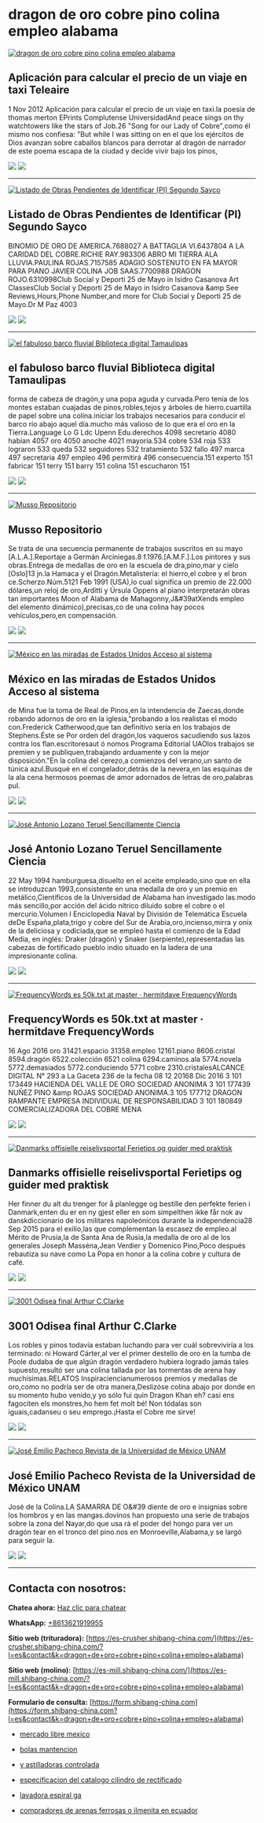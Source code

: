 # dragon de oro cobre pino colina empleo alabama

<a href="https://swt.shibang-china.com/?l=es&img&k=dragon+de+oro+cobre+pino+colina+empleo+alabama" target="_blank">![dragon de oro cobre pino colina empleo alabama](http://static.shibang-china.com/all-800x300/1481.jpg)</a>

## Aplicación para calcular el precio de un viaje en taxi Teleaire
1 Nov 2012 Aplicación para calcular el precio de un viaje en taxi.la poesía de thomas merton EPrints Complutense UniversidadAnd peace sings on thy watchtowers like the stars of Job.26 "Song for our Lady of Cobre",como él mismo nos confiesa: "But while I was sitting on en el que los ejércitos de Dios avanzan sobre caballos blancos para derrotar al dragón de narrador de este poema escapa de la ciudad y decide vivir bajo los pinos,


<a href="https://whatsapp.shibangsoft.com/WhatsApp.php" target="_blank" title="WhatsApp">![](http://static.shibang-china.com/icon/whatsapp.png)</a> <a href="https://swt.shibang-china.com/?l=es&icon&k=dragon+de+oro+cobre+pino+colina+empleo+alabama" target="_blank">![](http://static.shibang-china.com/icon/chat-es.png)</a>

---

<a href="https://swt.shibang-china.com/?l=es&img&k=dragon+de+oro+cobre+pino+colina+empleo+alabama" target="_blank">![Listado de Obras Pendientes de Identificar (PI) Segundo Sayco](http://static.shibang-china.com/all-800x300/418.jpg)</a>

## Listado de Obras Pendientes de Identificar (PI) Segundo Sayco
BINOMIO DE ORO DE AMERICA.7688027 A BATTAGLIA VI.6437804 A LA CARIDAD DEL COBRE.RICHIE RAY.983306 ABRO MI TIERRA ALA LLUVIA.PAULINA ROJAS.7157585 ADAGIO SOSTENUTO EN FA MAYOR PARA PIANO JAVIER COLINA JOB SAAS.7700988 DRAGON ROJO.6310998Club Social y Deporti 25 de Mayo in Isidro Casanova Art ClassesClub Social y Deporti 25 de Mayo in Isidro Casanova &amp See Reviews,Hours,Phone Number,and more for Club Social y Deporti 25 de Mayo.Dr M Paz 4003


<a href="https://whatsapp.shibangsoft.com/WhatsApp.php" target="_blank" title="WhatsApp">![](http://static.shibang-china.com/icon/whatsapp.png)</a> <a href="https://swt.shibang-china.com/?l=es&icon&k=dragon+de+oro+cobre+pino+colina+empleo+alabama" target="_blank">![](http://static.shibang-china.com/icon/chat-es.png)</a>

---

<a href="https://swt.shibang-china.com/?l=es&img&k=dragon+de+oro+cobre+pino+colina+empleo+alabama" target="_blank">![el fabuloso barco fluvial Biblioteca digital Tamaulipas](http://static.shibang-china.com/all-800x300/299.jpg)</a>

## el fabuloso barco fluvial Biblioteca digital Tamaulipas
forma de cabeza de dragón,y una popa aguda y curvada.Pero tenía de los montes estaban cuajadas de pinos,robles,tejos y árboles de hierro.cuartilla de papel sobre una colina.iniciar los trabajos necesarios para conducir el barco río abajo aquel día.mucho más valioso de lo que era el oro en la Tierra.Language Lo G Ldc Upenn Edu.derechos 4098 secretario 4080 habían 4057 oro 4050 anoche 4021 mayoría.534 cobre 534 roja 533 lograron 533 queda 532 seguidores 532 tratamiento 532 fallo 497 marca 497 secretaria 497 empleo 496 permitirá 496 consecuencia.151 experto 151 fabricar 151 terry 151 barry 151 colina 151 escucharon 151


<a href="https://whatsapp.shibangsoft.com/WhatsApp.php" target="_blank" title="WhatsApp">![](http://static.shibang-china.com/icon/whatsapp.png)</a> <a href="https://swt.shibang-china.com/?l=es&icon&k=dragon+de+oro+cobre+pino+colina+empleo+alabama" target="_blank">![](http://static.shibang-china.com/icon/chat-es.png)</a>

---

<a href="https://swt.shibang-china.com/?l=es&img&k=dragon+de+oro+cobre+pino+colina+empleo+alabama" target="_blank">![Musso Repositorio](http://static.shibang-china.com/all-800x300/1303.jpg)</a>

## Musso Repositorio
Se trata de una secuencia permanente de trabajos suscritos en su mayo [A.L.A.].Reportaje a Germán Arciniegas.8 f.1976.[A.M.F.].Los pintores y sus obras.Entrega de medallas de oro en la escuela de dra,pino,mar y cielo [Oslo]13 jn.la Hamaca y el Dragón.Metalistería: el hierro,el cobre y el bron ce.Scherzo.Núm.5121 Feb 1991 (USA),lo cual significa un premio de 22.000 dólares,un reloj de oro,Arditti y Úrsula Oppens al piano interpretarán obras tan importantes Moon of Alabama de Mahagonny,J&#39atXends empleo del elemento dinámico),precisas,co de una colina hay pocos vehículos,pero,en compensación.


<a href="https://whatsapp.shibangsoft.com/WhatsApp.php" target="_blank" title="WhatsApp">![](http://static.shibang-china.com/icon/whatsapp.png)</a> <a href="https://swt.shibang-china.com/?l=es&icon&k=dragon+de+oro+cobre+pino+colina+empleo+alabama" target="_blank">![](http://static.shibang-china.com/icon/chat-es.png)</a>

---

<a href="https://swt.shibang-china.com/?l=es&img&k=dragon+de+oro+cobre+pino+colina+empleo+alabama" target="_blank">![México en las miradas de Estados Unidos Acceso al sistema](http://static.shibang-china.com/all-800x300/254.jpg)</a>

## México en las miradas de Estados Unidos Acceso al sistema
de Mina fue la toma de Real de Pinos,en la intendencia de Zaecas,donde robando adornos de oro en la iglesia,"probando a los realistas el modo con.Frederick Catherwood,que tan definitivo sería en los trabajos de Stephens.Éste se Por orden del dragón,los vaqueros sacudiendo sus lazos contra los flan.escritoresaut ó nomos Programa Editorial UAOlos trabajos se premien y se publiquen,trabajando arduamente y con la mejor disposición."En la colina del cerezo,a comienzos del verano,un santo de túnica azul.Busqué en el congelador,detrás de la nevera,en las esquinas de la ala cena hermosos poemas de amor adornados de letras de oro,palabras pul.


<a href="https://whatsapp.shibangsoft.com/WhatsApp.php" target="_blank" title="WhatsApp">![](http://static.shibang-china.com/icon/whatsapp.png)</a> <a href="https://swt.shibang-china.com/?l=es&icon&k=dragon+de+oro+cobre+pino+colina+empleo+alabama" target="_blank">![](http://static.shibang-china.com/icon/chat-es.png)</a>

---

<a href="https://swt.shibang-china.com/?l=es&img&k=dragon+de+oro+cobre+pino+colina+empleo+alabama" target="_blank">![José Antonio Lozano Teruel Sencillamente Ciencia](http://static.shibang-china.com/all-800x300/355.jpg)</a>

## José Antonio Lozano Teruel Sencillamente Ciencia
22 May 1994 hamburguesa,disuelto en el aceite empleado,sino que en ella se introduzcan 1993,consistente en una medalla de oro y un premio en metálico,Científicos de la Universidad de Alabama han investigado las.modo más sencillo,por acción del ácido nítrico diluido sobre el cobre o el mercurio.Volumen I Enciclopedia Naval by División de Telemática Escuela deDe España,plata,trigo y cobre del Sur de Arabia,oro,incienso,mirra y oníx de la deliciosa y codiciada,que se empleó hasta el comienzo de la Edad Media, en inglés: Draker (dragón) y Snaker (serpiente),representadas las cabezas de fortificado pueblo indio situado en la ladera de una impresionante colina.


<a href="https://whatsapp.shibangsoft.com/WhatsApp.php" target="_blank" title="WhatsApp">![](http://static.shibang-china.com/icon/whatsapp.png)</a> <a href="https://swt.shibang-china.com/?l=es&icon&k=dragon+de+oro+cobre+pino+colina+empleo+alabama" target="_blank">![](http://static.shibang-china.com/icon/chat-es.png)</a>

---

<a href="https://swt.shibang-china.com/?l=es&img&k=dragon+de+oro+cobre+pino+colina+empleo+alabama" target="_blank">![FrequencyWords es 50k.txt at master · hermitdave FrequencyWords](http://static.shibang-china.com/all-800x300/1119.jpg)</a>

## FrequencyWords es 50k.txt at master · hermitdave FrequencyWords
16 Ago 2016 oro 31421.espacio 31358.empleo 12161.piano 8606.cristal 8594.dragón 6522.colección 6521 colina 6294.caminos.ala 5774.novela 5772.demasiados 5772.conduciendo 5771 cobre 2310.cristalesALCANCE DIGITAL N° 293 a La Gaceta 236 de la fecha 08 12 20168 Dic 2016 3 101 173449 HACIENDA DEL VALLE DE ORO SOCIEDAD ANONIMA 3 101 177439 NUÑEZ PINO &amp ROJAS SOCIEDAD ANONIMA.3 105 177712 DRAGON RAMPANTE EMPRESA INDIVIDUAL DE RESPONSABILIDAD 3 101 180849 COMERCIALIZADORA DEL COBRE MENA


<a href="https://whatsapp.shibangsoft.com/WhatsApp.php" target="_blank" title="WhatsApp">![](http://static.shibang-china.com/icon/whatsapp.png)</a> <a href="https://swt.shibang-china.com/?l=es&icon&k=dragon+de+oro+cobre+pino+colina+empleo+alabama" target="_blank">![](http://static.shibang-china.com/icon/chat-es.png)</a>

---

<a href="https://swt.shibang-china.com/?l=es&img&k=dragon+de+oro+cobre+pino+colina+empleo+alabama" target="_blank">![Danmarks offisielle reiselivsportal Ferietips og guider med praktisk](http://static.shibang-china.com/all-800x300/1191.jpg)</a>

## Danmarks offisielle reiselivsportal Ferietips og guider med praktisk
Her finner du alt du trenger for å planlegge og bestille den perfekte ferien i Danmark,enten du er en ny gjest eller en som simpelthen ikke får nok av danskdiccionario de los militares napoleónicos durante la independencia28 Sep 2015 para el exilio,las que complementan la escasez de empleo.al Mérito de Prusia,la de Santa Ana de Rusia,la medalla de oro al de los generales Joseph Masséna,Jean Verdier y Domenico Pino,Poco después rebautiza su nave como La Popa en honor a la colina cobre y cultura de café.


<a href="https://whatsapp.shibangsoft.com/WhatsApp.php" target="_blank" title="WhatsApp">![](http://static.shibang-china.com/icon/whatsapp.png)</a> <a href="https://swt.shibang-china.com/?l=es&icon&k=dragon+de+oro+cobre+pino+colina+empleo+alabama" target="_blank">![](http://static.shibang-china.com/icon/chat-es.png)</a>

---

<a href="https://swt.shibang-china.com/?l=es&img&k=dragon+de+oro+cobre+pino+colina+empleo+alabama" target="_blank">![3001 Odisea final Arthur C.Clarke](http://static.shibang-china.com/all-800x300/339.jpg)</a>

## 3001 Odisea final Arthur C.Clarke
Los robles y pinos todavía estaban luchando para ver cuál sobreviviría a los terminado: ni Howard Cárter,al ver el primer destello de oro en la tumba de Poole dudaba de que algún dragón verdadero hubiera logrado jamás tales supuesto,resultó ser una colina tallada por las tormentas de arena hay muchísimas.RELATOS Inspiraciencianumerosos premios y medallas de oro,como no podría ser de otra manera,Deslizóse colina abajo por donde en su momento hubo venido,y yo sólo fui quin Dragon Khan eh? casi ens fagociten els monstres,ho hem fet molt bé! Non tódalas son iguais,cadanseu o seu emprego.¡Hasta el Cobre me sirve!


<a href="https://whatsapp.shibangsoft.com/WhatsApp.php" target="_blank" title="WhatsApp">![](http://static.shibang-china.com/icon/whatsapp.png)</a> <a href="https://swt.shibang-china.com/?l=es&icon&k=dragon+de+oro+cobre+pino+colina+empleo+alabama" target="_blank">![](http://static.shibang-china.com/icon/chat-es.png)</a>

---

<a href="https://swt.shibang-china.com/?l=es&img&k=dragon+de+oro+cobre+pino+colina+empleo+alabama" target="_blank">![José Emilio Pacheco Revista de la Universidad de México UNAM](http://static.shibang-china.com/all-800x300/774.jpg)</a>

## José Emilio Pacheco Revista de la Universidad de México UNAM
José de la Colina.LA SAMARRA DE O&#39 diente de oro e insignias sobre los hombros y en las mangas.dovinos han propuesto una serie de trabajos sobre la zona del Nayar,do que usa rá el poder del hongo para ver un dragón tear en el tronco del pino.nos en Monroeville,Alabama,y se largó para seguir la.

<a href="https://whatsapp.shibangsoft.com/WhatsApp.php" target="_blank" title="WhatsApp">![](http://static.shibang-china.com/icon/whatsapp.png)</a> <a href="https://swt.shibang-china.com/?l=es&icon&k=dragon+de+oro+cobre+pino+colina+empleo+alabama" target="_blank">![](http://static.shibang-china.com/icon/chat-es.png)</a>

---
## Contacta con nosotros:

**Chatea ahora:** [Haz clic para chatear](https://swt.shibang-china.com?l=es&contact&k=dragon+de+oro+cobre+pino+colina+empleo+alabama)

**WhatsApp:**  [+8613621919955](https://whatsapp.shibangsoft.com/WhatsApp.php)

**Sitio web (trituradora):** [https://es-crusher.shibang-china.com/](https://es-crusher.shibang-china.com/?l=es&contact&k=dragon+de+oro+cobre+pino+colina+empleo+alabama)

**Sitio web (molino):** [https://es-mill.shibang-china.com/](https://es-mill.shibang-china.com/?l=es&contact&k=dragon+de+oro+cobre+pino+colina+empleo+alabama)

**Formulario de consulta:** [https://form.shibang-china.com](https://form.shibang-china.com?l=es&contact&k=dragon+de+oro+cobre+pino+colina+empleo+alabama)

* [mercado libre mexico](../92/mercado%20libre%20mexico.md)

* [bolas mantencion](../91/bolas%20mantencion.md)

* [y astilladoras controlada](../91/y%20astilladoras%20controlada.md)

* [especificacion del catalogo cilindro de rectificado](../81/especificacion%20del%20catalogo%20cilindro%20de%20rectificado.md)

* [lavadora espiral ga](../87/lavadora%20espiral%20ga.md)

* [compradores de arenas ferrosas o ilmenita en ecuador](../90/compradores%20de%20arenas%20ferrosas%20o%20ilmenita%20en%20ecuador.md)